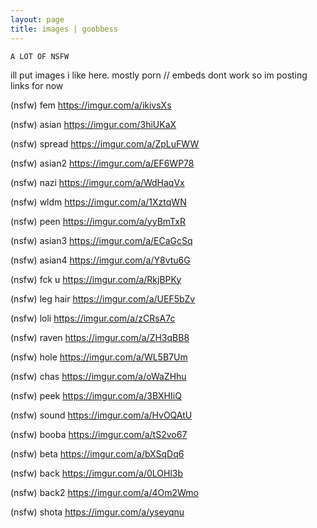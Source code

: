 ```yaml
---
layout: page
title: images | goobbess
---
```


```term
A LOT OF NSFW
```
ill put images i like here. mostly porn // embeds dont work so im posting links for now

(nsfw) fem https://imgur.com/a/ikivsXs

(nsfw) asian https://imgur.com/3hiUKaX

(nsfw) spread https://imgur.com/a/ZpLuFWW

(nsfw) asian2 https://imgur.com/a/EF6WP78

(nsfw) nazi https://imgur.com/a/WdHaqVx

(nsfw) wldm https://imgur.com/a/1XztqWN

(nsfw) peen https://imgur.com/a/yyBmTxR

(nsfw) asian3 https://imgur.com/a/ECaGcSq

(nsfw) asian4 https://imgur.com/a/Y8vtu6G

(nsfw) fck u https://imgur.com/a/RkjBPKy

(nsfw) leg hair https://imgur.com/a/UEF5bZv

(nsfw) loli https://imgur.com/a/zCRsA7c

(nsfw) raven https://imgur.com/a/ZH3qBB8

(nsfw) hole https://imgur.com/a/WL5B7Um

(nsfw) chas https://imgur.com/a/oWaZHhu

(nsfw) peek https://imgur.com/a/3BXHIiQ

(nsfw) sound https://imgur.com/a/HvOQAtU

(nsfw) booba https://imgur.com/a/tS2vo67

(nsfw) beta https://imgur.com/a/bXSqDq6

(nsfw) back https://imgur.com/a/0LOHl3b

(nsfw) back2 https://imgur.com/a/4Om2Wmo

(nsfw) shota https://imgur.com/a/yseyqnu

